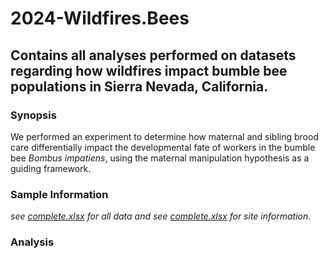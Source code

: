 # 2024-Wildfires.Bees

## Contains all analyses performed on datasets regarding how wildfires impact bumble bee populations in Sierra Nevada, California.

### Synopsis

We performed an experiment to determine how maternal and sibling brood care differentially impact the developmental fate of workers in the bumble bee *Bombus impatiens*, using the maternal manipulation hypothesis as a guiding framework.

### Sample Information
_see [complete.xlsx]() for all data and see [complete.xlsx]() for site information._


### Analysis

